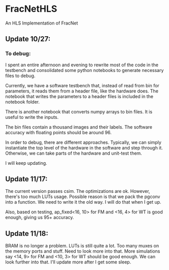 # FracNetHLS
An HLS Implementation of FracNet

## Update 10/27:
### To debug:

I spent an entire afternoon and evening to rewrite most of the code in the testbench and consolidated some python notebooks to generate necessary files to debug. 

Currently, we have a software testbench that, instead of read from bin for parameters, it reads them from a header file, like the hardware does. The notebook that writes the parameters to a header files is included in the notebook folder.

There is another notebook that converts numpy arrays to bin files. It is useful to write the inputs. 

The bin files contain a thousand images and their labels. The software accuracy with floating points should be around 96. 

In order to debug, there are different approaches. Typically, we can simply instantiate the top level of the hardware in the software and step through it. Otherwise, we can take parts of the hardware and unit-test them. 

I will keep updating. 

## Update 11/17:

The current version passes csim. The optimizations are ok. However, there's too much LUTs usage.
Possible reason is that we pack the pgconv into a function. We need to write it the old way.
I will do that when I get up. 

Also, based on testing, ap_fixed<16, 10> for FM and <16, 4> for WT is good enough, giving us 95+ accuracy. 

## Update 11/18:

BRAM is no longer a problem. LUTs is still quite a lot. Too many muxes on the memory ports and stuff. Need to look more into that. 
More simulations say <14, 9> for FM and <10, 3> for WT should be good enough. We can look further into that.
I'll update more after I get some sleep. 